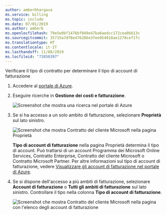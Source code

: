 ```yaml
---
author: amberbhargava
ms.service: billing
ms.topic: include
ms.date: 07/01/2019
ms.author: amberb
ms.openlocfilehash: 79e5e0bf1476bf049e47ba6aedcc172cea0bb13c
ms.sourcegitcommit: 35715a7df8e476286e3fee954818ae1278cef1fc
ms.translationtype: HT
ms.contentlocale: it-IT
ms.lasthandoff: 11/08/2019
ms.locfileid: "73850397"
---
```

Verificare il tipo di contratto per determinare il tipo di account di fatturazione
 
1. Accedere al [portale di Azure](https://portal.azure.com).
 
2. Eseguire ricerche in **Gestione dei costi e fatturazione**.
 
   ![Screenshot che mostra una ricerca nel portale di Azure](./media/billing-check-account-type/billing-search-cost-management-billing.png)    
 
3. Se si ha accesso a un solo ambito di fatturazione, selezionare **Proprietà** sul lato sinistro.
 
    ![Screenshot che mostra Contratto del cliente Microsoft nella pagina Proprietà](./media/billing-check-account-type/billing-mca-property.png)
    
    **Tipo di account di fatturazione** nella pagina Proprietà determina il tipo di account. Può trattarsi di un account Programma dei Microsoft Online Services, Contratto Enterprise, Contratto del cliente Microsoft o Contratto Microsoft Partner. Per altre informazioni sul tipo di account di fatturazione, vedere [Visualizzare gli account di fatturazione nel portale di Azure](../articles/billing/billing-view-all-accounts.md).  
 
4. Se si dispone dell'accesso a più ambiti di fatturazione, selezionare **Account di fatturazione** o **Tutti gli ambiti di fatturazione** sul lato sinistro. Controllare il tipo nella colonna **Tipo di account di fatturazione**.
 
    ![Screenshot che mostra Contratto del cliente Microsoft nella pagina con l'elenco degli account di fatturazione](./media/billing-check-account-type/billing-account-type-in-the-list.png)
 
